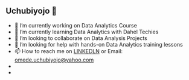 ## Uchubiyojo 👋

<!--
**Uchubiyojo/Uchubiyojo** is a ✨ _special_ ✨ repository because its `README.md` (this file) appears on your GitHub profile.

Here are some ideas to get you started:
-->
- 🔭 I’m currently working on Data Analytics Course
- 🌱 I’m currently learning Data Analytics with Dahel Techies
- 👯 I’m looking to collaborate on Data Analysis Projects
- 🤔 I’m looking for help with hands-on Data Analytics training lessons
- 📫 How to reach me on [LINKEDLN](https://www.linkedin.com/in/uchubiyojo-omede-614056141/) or Email: omede.uchubiyojo@yahoo.com
- <!--💬 Ask me about ... -->
- <!--
- 😄 Pronouns: ...
- ⚡ Fun fact: ...
- -->
